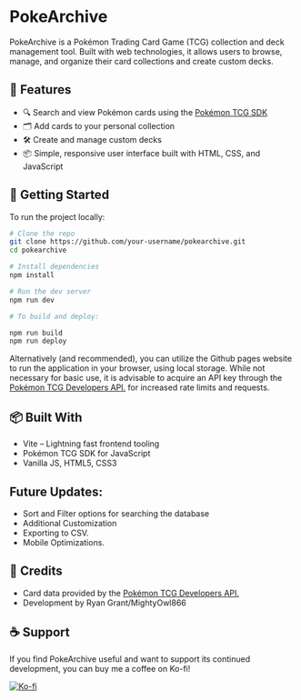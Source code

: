 # PokeArchive

PokeArchive is a Pokémon Trading Card Game (TCG) collection and deck management tool. Built with web technologies, it allows users to browse, manage, and organize their card collections and create custom decks.

## 🌟 Features

- 🔍 Search and view Pokémon cards using the [Pokémon TCG SDK](https://github.com/PokemonTCG/pokemon-tcg-sdk-javascript)
- 🗂 Add cards to your personal collection
- 🛠 Create and manage custom decks
- 📦 Simple, responsive user interface built with HTML, CSS, and JavaScript

## 🚀 Getting Started

To run the project locally:

```bash
# Clone the repo
git clone https://github.com/your-username/pokearchive.git
cd pokearchive

# Install dependencies
npm install

# Run the dev server
npm run dev

# To build and deploy:

npm run build
npm run deploy
```
Alternatively (and recommended), you can utilize the Github pages website to run the application in your browser, using local storage.
While not necessary for basic use, it is advisable to acquire an API key through the [Pokémon TCG Developers API.](https://pokemontcg.io/) for increased rate limits and requests.

## 📦 Built With
- Vite – Lightning fast frontend tooling
- Pokémon TCG SDK for JavaScript
- Vanilla JS, HTML5, CSS3

## Future Updates:
- Sort and Filter options for searching the database
- Additional Customization
- Exporting to CSV.
- Mobile Optimizations.


## 🎴 Credits
- Card data provided by the [Pokémon TCG Developers API.](https://pokemontcg.io/)
- Development by Ryan Grant/MightyOwl866

## ☕ Support

If you find PokeArchive useful and want to support its continued development, you can buy me a coffee on Ko-fi!

[![Ko-fi](https://img.shields.io/badge/Support%20me%20on-Ko--fi-FF5E5B?style=flat-square&logo=ko-fi&logoColor=white)](https://ko-fi.com/yourusername)

